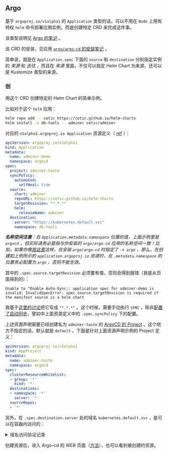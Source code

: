 
## Argo

基于 `argoproj.io/v1alpha1` 的 `Application` 类型的话，可以不用在 `Node` 上用有特权 `helm` 命令部署应用实例，而是创建特定 CRD 来完成这件事。

该类型说明见 [Argo 的笔记](../../../praxis-notes/argo-note#Application) 。

该 CRD 的安装，见应用 [`argo/argo-cd` 的安装笔记](../../../praxis-notes/argo-note#argo-cd) 。

简单说，就是在 `Application.spec` 下面的 `source` 和 `destination` 分别指定实例的 *来源* 和 *去往* ，而且在 *来源* 里面，不仅可以指定 Helm Chart 为来源，还可以是 Kustomize 类型的来源。

### 创

用这个 CRD 创建特定的 Helm Chart 的简单示例。

比如对于这个 `helm` 应用：

~~~ sh
helm repo add -- cetic https://cetic.github.io/helm-charts
helm install -n db-tools -- adminer cetic/adminer
~~~

对应的 `v1alpha1.argoproj.io Application` 资源定义（ [ref](https://argo-cd.readthedocs.io/en/stable/user-guide/helm/) ）：

~~~ yaml
apiVersion: argoproj.io/v1alpha1
kind: Application
metadata:
  name: adminer-demo
  namespace: argocd
spec:
  project: adminer-taste
  syncPolicy:
    automated:
      selfHeal: true
  source:
    chart: adminer
    repoURL: https://cetic.github.io/helm-charts
    targetRevision: "*.*.*"
    helm:
      releaseName: adminer
  destination:
    server: "https://kubernetes.default.svc"
    namespace: db-tools
~~~

***名称空间注意**：在 `Application.metadata.namespace` 位置的值，上面示例里是 `argocd` ，但实际请务必是指与你安装的 `argo/argo-cd` 应用的名称空间一致！比如，如果你像[我这里](../../../praxis-notes/argo-note)这样，在安装 `argo/argo-cd` 时指定了 `-n argo` ，那么，在创建如上例所示的 `application.argoproj.io` 资源时，在 `.metadata.namespace` 的位置务必配置为 `argo` ，否则不能生效。*

其中的 `.spec.source.targetRevision` 必须要有值，否则会得到报错（我是从页面得到的）：

~~~ text
Unable to "Enable Auto-Sync:: application spec for adminer-demo is invalid: InvalidSpecError: spec.source.targetRevision is required if the manifest source is a helm chart
~~~

我基于[这里的讨论](https://github.com/renovatebot/renovate/issues/8212)把它写成 `"*.*.*"` 。这个时候，需要手动执行 `SYNC` ，除非[配置了自动同步](https://argo-cd.readthedocs.io/en/stable/user-guide/auto_sync/)，譬如中上面资源定义中的 `.spec.syncPolicy` 下的配置。

上述资源声明需要已经创建名为 `adminer-taste` 的 [ArgoCD 的 Project](https://argo-cd.readthedocs.io/en/stable/user-guide/projects/) 。这个地方不指定的话，默认就是 `default` 。下面是针对上面资源声明示例的 Project 定义：

~~~ yml
apiVersion: argoproj.io/v1alpha1
kind: AppProject
metadata:
  name: adminer-taste
  namespace: argocd
spec:
  clusterResourceWhitelist:
  - group: '*'
    kind: '*'
  destinations:
  - namespace: '*'
    server: '*'
  sourceRepos:
  - '*'
~~~

另外，在 `.spec.destination.server` 处的域名 `kubernetes.default.svc` ，是可以在容器内访问的：

<details>

<summary>域名访问验证记录</summary>

~~~ text
sh-4.2# ping kubernetes.default.svc
PING kubernetes.default.svc.cluster.local (10.96.0.1) 56(84) bytes of data.
64 bytes from kubernetes.default.svc.cluster.local (10.96.0.1): icmp_seq=1 ttl=64 time=0.454 ms
64 bytes from kubernetes.default.svc.cluster.local (10.96.0.1): icmp_seq=2 ttl=64 time=0.073 ms
64 bytes from kubernetes.default.svc.cluster.local (10.96.0.1): icmp_seq=3 ttl=64 time=0.081 ms
64 bytes from kubernetes.default.svc.cluster.local (10.96.0.1): icmp_seq=4 ttl=64 time=0.086 ms
64 bytes from kubernetes.default.svc.cluster.local (10.96.0.1): icmp_seq=5 ttl=64 time=0.064 ms
64 bytes from kubernetes.default.svc.cluster.local (10.96.0.1): icmp_seq=6 ttl=64 time=0.076 ms
^C
--- kubernetes.default.svc.cluster.local ping statistics ---
6 packets transmitted, 6 received, 0% packet loss, time 5005ms
rtt min/avg/max/mdev = 0.064/0.139/0.454/0.141 ms
sh-4.2# 
~~~

*这是一个在任意名称空间下启动的 `centos:7` 容器内的验证结果。*

</details>

创建资源后，进入 Argo-cd 的 WEB 页面（[方法](../../../praxis-notes/argo-note#web-gui)），也可以看到被创建的资源。




